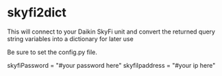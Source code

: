 # skyfi2dict
This will connect to your Daikin SkyFi unit and convert the returned query string variables into a dictionary for later use

Be sure to set the config.py file.

skyfiPassword = "#your password here"
skyfiIpaddress = "#your ip here"
